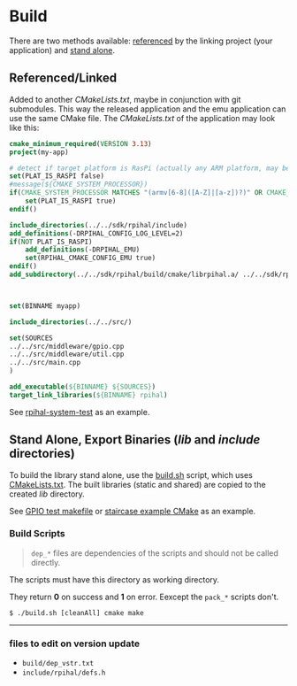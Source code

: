 # Build
There are two methods available: [referenced](#referencedlinked) by the linking project (your application) and [stand alone](#stand-alone-export-binaries-lib-and-include-directories).



## Referenced/Linked
Added to another _CMakeLists.txt_, maybe in conjunction with git submodules. This way the released application and the emu application can use the same CMake file.
The _CMakeLists.txt_ of the application may look like this:
```cmake
cmake_minimum_required(VERSION 3.13)
project(my-app)

# detect if target platform is RasPi (actually any ARM platform, may be improved)
set(PLAT_IS_RASPI false)
#message(${CMAKE_SYSTEM_PROCESSOR})
if(CMAKE_SYSTEM_PROCESSOR MATCHES "(armv[6-8]([A-Z]|[a-z])?)" OR CMAKE_SYSTEM_PROCESSOR STREQUAL "aarch64")
    set(PLAT_IS_RASPI true)
endif()

include_directories(../../sdk/rpihal/include)
add_definitions(-DRPIHAL_CONFIG_LOG_LEVEL=2)
if(NOT PLAT_IS_RASPI)
    add_definitions(-DRPIHAL_EMU)
    set(RPIHAL_CMAKE_CONFIG_EMU true)
endif()
add_subdirectory(../../sdk/rpihal/build/cmake/librpihal.a/ ../../sdk/rpihal/build/cmake/librpihal.a/)



set(BINNAME myapp)

include_directories(../../src/)

set(SOURCES
../../src/middleware/gpio.cpp
../../src/middleware/util.cpp
../../src/main.cpp
)

add_executable(${BINNAME} ${SOURCES})
target_link_libraries(${BINNAME} rpihal)
```

See [rpihal-system-test](https://github.com/oblaser/rpihal-system-test) as an example.



## Stand Alone, Export Binaries (_lib_ and _include_ directories)
To build the library stand alone, use the [build.sh](./build.sh) script, which uses [CMakeLists.txt](./cmake/CMakeLists.txt). The built libraries (static and shared) are copied to the created _lib_ directory.

See [GPIO test makefile](../test/system/gpio/makefile) or [staircase example CMake](../examples/staircase/build/cmake/CMakeLists.txt) as an example.

### Build Scripts
> `dep_*` files are dependencies of the scripts and should not be called directly.

The scripts must have this directory as working directory.

They return __0__ on success and __1__ on error.
Eexcept the `pack_*` scripts don't.

```
$ ./build.sh [cleanAll] cmake make
```



---

### files to edit on version update

- `build/dep_vstr.txt`
- `include/rpihal/defs.h`
